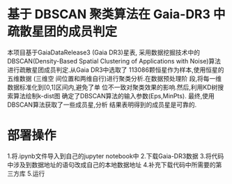 # 基于 DBSCAN 聚类算法在 Gaia-DR3 中疏散星团的成员判定
本项目基于GaiaDataRelease3 (Gaia DR3)星表,
采用数据挖掘技术中的DBSCAN(Density-Based
Spatial Clustering of Applications with Noise)算法
进行疏散星团成员判定.从Gaia DR3中选取了
113086颗恒星作为样本,使用恒星的五维数据 (三维空
间位置和两维自行)进行聚类分析.在数据预处理阶
段,将每一维数据标准化到[0,1]区间内,避免了单
位不一致对聚类效果的影响.然后,利用KD树搜索算法绘制k-dist图
确定了DBSCAN算法的输入参数(Eps,MinPts).
最终,使用DBSCAN算法获取了一些成员星,分析
结果表明得到的成员星是可靠的.

# 部署操作
1.将.ipynb文件导入到自己的jupyter notebook中
2.下载Gaia-DR3数据
3.将代码中涉及到数据地址的语句改成自己的本地数据地址
4.补充下载代码中所需要的第三方库
5.运行
